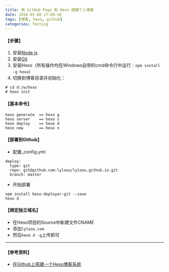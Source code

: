 ```yaml
---
title: 用 GitHub Page 和 Hexo 搭建个人博客
date: 2016-05-08 17:09:10
tags: [博客, hexo, github]
categories: Testing
---
```


#### 【步骤】
1. 安装[Node.js](https://nodejs.org/en/)
2. 安装[Git ](https://git-scm.com/)
3. 安装Hexo（所有操作均在Windows自带的cmd命令行中运行：`npm install -g hexo`）
4. 切换到博客目录并初始化：
```
# cd d:/w/hexo
# hexo init
```
<!--more-->

#### 【基本命令】
``` 
hexo generate  == hexo g
hexo server    == hexo s
hexo deploy    == hexo d
hexo new       == hexo n
```

#### 【部署到Github】
* 配置_config.yml
```
deploy:
  type: git
  repo: git@github.com:lyloou/lyloou.github.io.git
  branch: master
```
* 开始部署
```
npm install hexo-deployer-git --save
hexo d
```

#### 【绑定独立域名】
* 在Hexo项目的Source中新建文件CNAME
* 添加`lyloou.com`
* 然后`hexo d -g`上传即可

---
#### 【参考资料】
* [在Github上搭建一个Hexo博客系统](http://wenjunoy.com/2016/hexo-github-blog/)